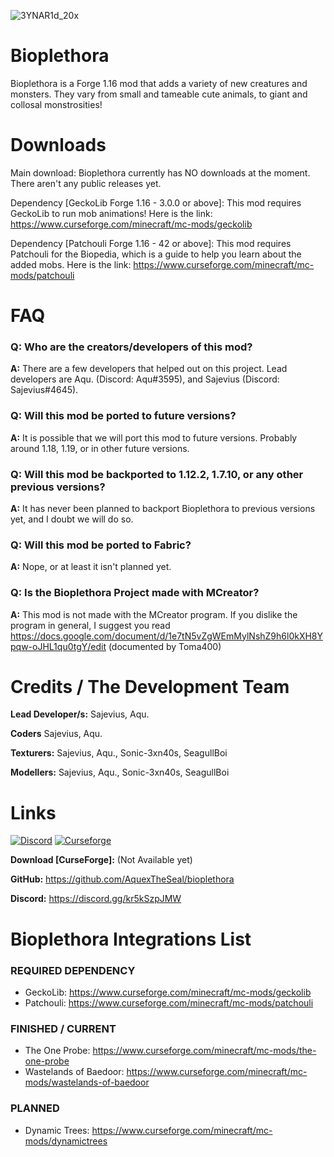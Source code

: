 ![3YNAR1d_20x](https://user-images.githubusercontent.com/71295972/143822148-72a48595-e5e1-444c-b23e-75e8b5f570ff.png)

# Bioplethora
Bioplethora is a Forge 1.16 mod that adds a variety of new creatures and monsters. They vary from small and tameable cute animals, to giant and collosal monstrosities! 

# Downloads
Main download: Bioplethora currently has NO downloads at the moment. There aren't any public releases yet.

Dependency [GeckoLib Forge 1.16 - 3.0.0 or above]: This mod requires GeckoLib to run mob animations! Here is the link: https://www.curseforge.com/minecraft/mc-mods/geckolib

Dependency [Patchouli Forge 1.16 - 42 or above]: This mod requires Patchouli for the Biopedia, which is a guide to help you learn about the added mobs. Here is the link: https://www.curseforge.com/minecraft/mc-mods/patchouli

# FAQ
### Q: Who are the creators/developers of this mod?
**A:** There are a few developers that helped out on this project. Lead developers are Aqu. (Discord: Aqu#3595), and Sajevius (Discord: Sajevius#4645).

### Q: Will this mod be ported to future versions?
**A:** It is possible that we will port this mod to future versions. Probably around 1.18, 1.19, or in other future versions.

### Q: Will this mod be backported to 1.12.2, 1.7.10, or any other previous versions?
**A:** It has never been planned to backport Bioplethora to previous versions yet, and I doubt we will do so.

### Q: Will this mod be ported to Fabric?
**A:** Nope, or at least it isn't planned yet.

### Q: Is the Bioplethora Project made with MCreator?
**A:** This mod is not made with the MCreator program. If you dislike the program in general, I suggest you read https://docs.google.com/document/d/1e7tN5vZgWEmMylNshZ9h6l0kXH8Ypqw-oJHL1qu0tgY/edit (documented by Toma400)

# Credits / The Development Team
**Lead Developer/s:** Sajevius, Aqu.

**Coders** Sajevius, Aqu.

**Texturers:** Sajevius, Aqu., Sonic-3xn40s, SeagullBoi

**Modellers:** Sajevius, Aqu., Sonic-3xn40s, SeagullBoi

# Links

[![Discord](https://img.shields.io/badge/Discord-Join%20our%20server!-7289da.svg?longCache=true&style=for-the-badge)](https://discord.gg/kr5kSzpJMW)
[![Curseforge](https://img.shields.io/badge/Curseforge-Project%20page!-A54C2D.svg?longCache=true&style=for-the-badge)](https://www.curseforge.com/minecraft/mc-mods/off-hand-combat)

**Download [CurseForge]:** (Not Available yet)

**GitHub:** https://github.com/AquexTheSeal/bioplethora

**Discord:** https://discord.gg/kr5kSzpJMW

# Bioplethora Integrations List

### REQUIRED DEPENDENCY

- GeckoLib: https://www.curseforge.com/minecraft/mc-mods/geckolib
- Patchouli: https://www.curseforge.com/minecraft/mc-mods/patchouli

### FINISHED / CURRENT

- The One Probe: https://www.curseforge.com/minecraft/mc-mods/the-one-probe
- Wastelands of Baedoor: https://www.curseforge.com/minecraft/mc-mods/wastelands-of-baedoor

### PLANNED

- Dynamic Trees: https://www.curseforge.com/minecraft/mc-mods/dynamictrees


